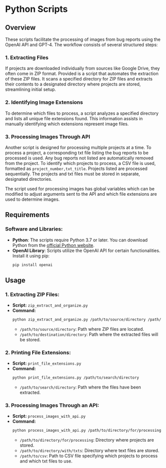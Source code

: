 # Python Scripts


## Overview

These scripts facilitate the processing of images from bug reports using the OpenAI API and GPT-4. The workflow consists of several structured steps:

### 1. Extracting Files
If projects are downloaded individually from sources like Google Drive, they often come in ZIP format. Provided is a script that automates the extraction of these ZIP files. It scans a specified directory for ZIP files and extracts their contents to a designated directory where projects are stored, streamlining initial setup.

### 2. Identifying Image Extensions
To determine which files to process, a script analyzes a specified directory and lists all unique file extensions found. This information assists in manually identifying which extensions represent image files.

### 3. Processing Images Through API
Another script is designed for processing multiple projects at a time. To process a project, a corresponding txt file listing the bug reports to be processed is used. Any bug reports not listed are automatically removed from the project. To identify which projects to process, a CSV file is used, formatted as `project_number,txt_title`. Projects listed are processed sequentially. The projects and txt files must be stored in separate, designated directories.

The script used for processing images has global variables which can be modified to adjust arguments sent to the API and which file extensions are used to determine images.



## Requirements


### Software and Libraries:
- **Python**: The scripts require Python 3.7 or later. You can download Python from the [official Python website](https://www.python.org/downloads/).
- **OpenAI Library**: Scripts utilize the OpenAI API for certain functionalities. Install it using pip:
  ```bash
  pip install openai
  ```



## Usage


### 1. Extracting ZIP Files:
- **Script:** `zip_extract_and_organize.py`
- **Command:**
  ```bash
  python zip_extract_and_organize.py /path/to/source/directory /path/to/destination/directory
  ```
  - `/path/to/source/directory`: Path where ZIP files are located.
  - `/path/to/destination/directory`: Path where the extracted files will be stored.

### 2. Printing File Extensions:
- **Script:** `print_file_extensions.py`
- **Command:**
  ```bash
  python print_file_extensions.py /path/to/search/directory
  ```
  - `/path/to/search/directory`: Path where the files have been extracted.

### 3. Processing Images Through an API:
- **Script:** `process_images_with_api.py`
- **Command:**
  ```bash
  python process_images_with_api.py /path/to/directory/for/processing /path/to/directory/with/txts /path/to/csv
  ```
  - `/path/to/directory/for/processing`: Directory where projects are stored.
  - `/path/to/directory/with/txts`: Directory where text files are stored.
  - `/path/to/csv`: Path to CSV file specifying which projects to process and which txt files to use.



